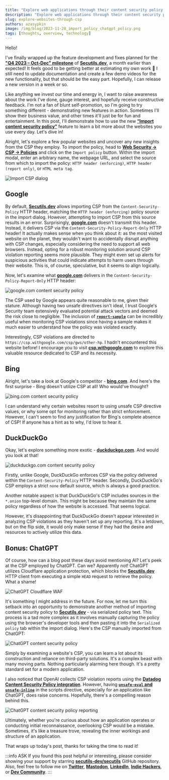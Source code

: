 ```yaml
---
title: "Explore web applications through their content security policy (CSP)"
description: "Explore web applications through their content security policy (CSP): import and parse CSP of google.com, bing.com, duckduckgo.com, and ChatGPT. Content Security Policy best practices."
slug: explore-websites-through-csp
authors: azasypkin
image: /img/blog/2023-11-28_import_policy_chatgpt_policy.png
tags: [thoughts, overview, technology]
---
```

Hello!

I've finally wrapped up the feature development and fixes planned for the [**"Q4 2023 – Oct-Dec" milestone**](https://github.com/orgs/secutils-dev/projects/1/views/1) of [**Secutils.dev**](https://secutils.dev), a month earlier than expected! It feels good to be getting better at estimating my own work 🙂 I still need to update documentation and create a few demo videos for the new functionality, but that should be the easy part. Hopefully, I can release a new version in a week or so.

Like anything we invest our time and energy in, I want to raise awareness about the work I've done, gauge interest, and hopefully receive constructive feedback. I'm not a fan of blunt self-promotion, so I'm going to try something different - demonstrating new features in action. Sometimes I'll show their business value, and other times it'll just be for fun and entertainment. In this post, I'll demonstrate how to use the new [**“Import content security policy”**](https://github.com/secutils-dev/secutils/issues/16) feature to learn a bit more about the websites you use every day. Let's dive in!

<!--truncate-->

Alright, let's explore a few popular websites and uncover any new insights from the CSP they employ. To import the policy, head to [**Web Security → CSP → Policies**](https://secutils.dev/ws/web_security__csp__policies) and click on the `Import policy` button. Within the import modal, enter an arbitrary name, the webpage URL, and select the source from which to import the policy: `HTTP header (enforcing)`, `HTTP header (report only)`, or `HTML meta tag`.

![Import CSP dialog](/img/blog/2023-11-28_import_policy_dialog.png)

## Google

By default, [**Secutils.dev**](https://secutils.dev) allows importing CSP from the `Content-Security-Policy` HTTP header, matching the `HTTP header (enforcing)` policy source in the import dialog. However, attempting to import CSP from this source results in an error. Surprisingly, [**google.com**](https://google.com) doesn't transmit this header. Instead, it delivers CSP via the `Content-Security-Policy-Report-Only` HTTP header! It actually makes sense when you think about it: as the most visited website on the planet, they wouldn't want to accidentally disrupt anything with CSP changes, especially considering the need to support all web browsers. Instead, opting for a robust monitoring solution around CSP violation reporting seems more plausible. They might even set up alerts for suspicious activities that could indicate attempts to harm users through their website. This is, of course, speculative, but it seems to align logically.

Now, let's examine what [**google.com**](https://google.com) delivers in the `Content-Security-Policy-Report-Only` HTTP header:

![google.com content security policy](/img/blog/2023-11-28_import_policy_google.png)

The CSP used by Google appears quite reasonable to me, given their stature. Although having two unsafe directives isn't ideal, I trust Google's Security team extensively evaluated potential attack vectors and deemed the risk close to negligible. The inclusion of [**`report-sample`**](https://www.w3.org/TR/CSP/#violation-sample) can be incredibly useful when monitoring CSP violations since having a sample makes it much easier to understand how the policy was violated exactly.

Interestingly, CSP violations are directed to `https://csp.withgoogle.com/csp/gws/other-hp`. I hadn't encountered this website before! I encourage you to visit [**csp.withgoogle.com**](https://csp.withgoogle.com/docs/index.html) to explore this valuable resource dedicated to CSP and its necessity.

## Bing

Alright, let's take a look at Google's competitor - [**bing.com**](https://bing.com). And here's the first surprise - Bing doesn't utilize CSP at all! Who would've thought?

![bing.com content security policy](/img/blog/2023-11-28_import_policy_bing.png)

I can understand why certain websites resort to using unsafe CSP directive values, or why some opt for monitoring rather than strict enforcement. However, I can't seem to find any justification for Bing's complete absence of CSP! If anyone has a hint as to why, I'd love to hear it.

## DuckDuckGo

Okay, let's explore something more exotic - [**duckduckgo.com**](https://duckduckgo.com). And would you look at that!

![duckduckgo.com content security policy](/img/blog/2023-11-28_import_policy_duckduckgo.png)

Firstly, unlike Google, DuckDuckGo enforces CSP via the policy delivered within the `Content-Security-Policy` HTTP header. Secondly, DuckDuckGo's CSP employs a strict `none` default source, which is always a good practice.

Another notable aspect is that DuckDuckGo's CSP includes sources in the `*.onion` top-level domain. This might be because they maintain the same policy regardless of how the website is accessed. That seems logical.

However, it's disappointing that DuckDuckGo doesn't appear interested in analyzing CSP violations as they haven't set up any reporting. It's a letdown, but on the flip side, it would only make sense if they had the desire and resources to actively utilize this data.

## Bonus: ChatGPT

Of course, how can a blog post these days avoid mentioning AI? Let's peek at the CSP employed by ChatGPT. Can we? Apparently not! ChatGPT utilizes Cloudflare application protection, which blocks the [**Secutils.dev**](https://secutils.dev) HTTP client from executing a simple `HEAD` request to retrieve the policy. What a shame!

![ChatGPT Cloudflare WAF](/img/blog/2023-11-28_import_policy_chatgpt.png)

It's something I might address in the future. For now, let me turn this setback into an opportunity to demonstrate another method of importing content security policy to [**Secutils.dev**](https://secutils.dev) - via serialized policy text. This process is a tad more complex as it involves manually capturing the policy using the browser's developer tools and then pasting it into the `Serialized policy` tab within the import dialog. Here's the CSP manually imported from ChatGPT:

![ChatGPT content security policy](/img/blog/2023-11-28_import_policy_chatgpt_policy.png)

Simply by examining a website's CSP, you can learn a lot about its construction and reliance on third-party solutions. It's a complex beast with many moving parts. Nothing particularly alarming here though. It's a pretty standard set for a modern application.

I also noticed that OpenAI collects CSP violation reports using the [**Datadog Content Security Policy integration**](https://docs.datadoghq.com/integrations/content_security_policy_logs/). However, having [**`unsafe-eval` and `unsafe-inline`**](https://www.w3.org/TR/CSP/#directive-script-src) in the scripts directive, especially for an application like ChatGPT, does raise concerns. Hopefully, there's a compelling reason behind this.

![ChatGPT content security policy reporting](/img/blog/2023-11-28_import_policy_chatgpt_reporting.png)

Ultimately, whether you're curious about how an application operates or conducting initial reconnaissance, overlooking CSP would be a mistake. Sometimes, it's like a treasure trove, revealing the inner workings and structure of an application.

That wraps up today's post, thanks for taking the time to read it!

:::info ASK
If you found this post helpful or interesting, please consider showing your support by starring [**secutils-dev/secutils**](https://github.com/secutils-dev/secutils) GitHub repository. Also, feel free to follow me on [**Twitter**](https://twitter.com/aleh_zasypkin), [**Mastodon**](https://infosec.exchange/@azasypkin), [**LinkedIn**](https://www.linkedin.com/in/azasypkin/), [**Indie Hackers**](https://www.indiehackers.com/azasypkin/history), or [**Dev Community**](https://dev.to/azasypkin).
:::
